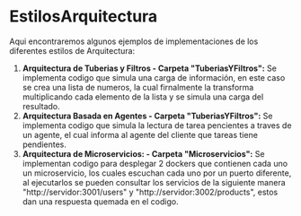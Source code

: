 # EstilosArquitectura

Aqui encontraremos algunos ejemplos de implementaciones de los diferentes estilos de Arquitectura:
1. **Arquitectura de Tuberias y Filtros - Carpeta "TuberiasYFiltros":** Se implementa codigo que simula una carga de información, en este caso se crea una lista de numeros, la cual firnalmente la transforma multiplicando cada elemento de la lista y se simula una carga del resultado.
2. **Arquitectura Basada en Agentes - Carpeta "TuberiasYFiltros":** Se implementa codigo que simula la lectura de tarea pencientes a traves de un agente, el cual informa al agente del cliente que tareas tiene pendientes.
3. **Arquitectura de Microservicios: - Carpeta "Microservicios":** Se implementan codigo para desplegar 2 dockers que contienen cada uno un microservicio, los cuales escuchan cada uno por un puerto diferente, al ejecutarlos se pueden consultar los servicios de la siguiente manera "http://servidor:3001/users" y "http://servidor:3002/products", estos dan una respuesta quemada en el codigo.
